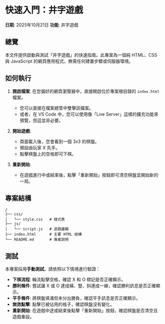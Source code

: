 # 快速入門：井字遊戲

**日期**: 2025年10月21日
**功能**: 井字遊戲

## 總覽

本文件提供啟動與測試「井字遊戲」的快速指南。此專案為一個純 HTML、CSS 與 JavaScript 的網頁應用程式，無需任何建置步驟或伺服器環境。

## 如何執行

1.  **開啟檔案**: 在您偏好的網頁瀏覽器中，直接開啟位於專案根目錄的 `index.html` 檔案。
    -   您可以直接在檔案總管中雙擊該檔案。
    -   或者，在 VS Code 中，您可以使用像「Live Server」這樣的擴充功能來預覽，但這並非必要。

2.  **開始遊戲**:
    -   頁面載入後，您會看到一個 3x3 的棋盤。
    -   預設由玩家 X 先手。
    -   點擊棋盤上的空格即可下棋。

3.  **重新開始**:
    -   在遊戲進行中或結束後，點擊「重新開始」按鈕即可清空棋盤並開始新的一局。

## 專案結構

```
/
├── css/
│   └── style.css   # 樣式表
├── js/
│   └── script.js   # 遊戲邏輯
├── index.html      # 主要 HTML 結構
└── README.md       # 專案說明
```

## 測試

本專案採用**手動測試**。請依照以下情境進行驗證：

-   **下棋流程**: 輪流點擊空格，確認 X 和 O 標記是否正確顯示。
-   **勝利條件**: 嘗試讓 X 或 O 達成橫、豎、斜連成一線，確認勝利訊息是否正確顯示。
-   **平手條件**: 將棋盤填滿但未分出勝負，確認平手訊息是否正確顯示。
-   **無效點擊**: 點擊已被佔用的格子，確認棋盤沒有變化。
-   **重新開始**: 在遊戲中途或結束後點擊「重新開始」按鈕，確認棋盤是否清空且遊戲重設。
